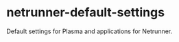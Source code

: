 netrunner-default-settings
==========================
Default settings for Plasma and applications for Netrunner. 
